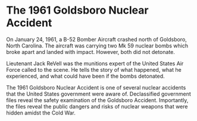 # The 1961 Goldsboro Nuclear Accident  

On January 24, 1961, a B-52 Bomber Aircraft crashed north of Goldsboro, North Carolina. The aircraft was carrying two Mk 59 nuclear bombs which broke apart and landed with impact. However, both did not detonate. 

Lieutenant Jack ReVell was the munitions expert of the United States Air Force called to the scene. He tells the story of what happened, what he experienced, and what could have been if the bombs detonated. 

The 1961 Goldsboro Nuclear Accident is one of several nuclear accidents that the United States government were aware of. Declassified government files reveal the safety examination of the Goldsboro Accident. Importantly, the files reveal the public dangers and risks of nuclear weapons that were hidden amidst the Cold War. 